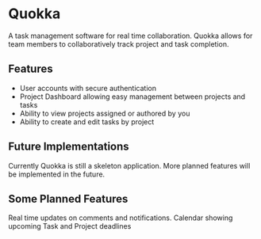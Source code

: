 # Quokka
A task management software for real time collaboration. Quokka allows for team members to collaboratively track project and task completion.


## Features

- User accounts with secure authentication
- Project Dashboard allowing easy management between projects and tasks
- Ability to view projects assigned or authored by you
- Ability to create and edit tasks by project

## Future Implementations

Currently Quokka is still a skeleton application. More planned features will be implemented in the future.

## Some Planned Features
 
 Real time updates on comments and notifications.
 Calendar showing upcoming Task and Project deadlines
